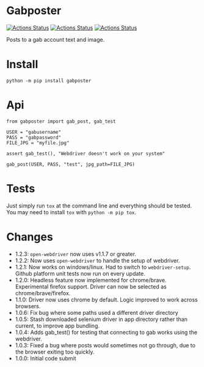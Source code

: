 # Gabposter

[![Actions Status](https://github.com/zackees/gabposter/workflows/MacOS_Tests/badge.svg)](https://github.com/zackees/gabposter/actions/workflows/test_macos.yml)
[![Actions Status](https://github.com/zackees/gabposter/workflows/Win_Tests/badge.svg)](https://github.com/zackees/gabposter/actions/workflows/test_win.yml)
[![Actions Status](https://github.com/zackees/gabposter/workflows/Ubuntu_Tests/badge.svg)](https://github.com/zackees/gabposter/actions/workflows/test_ubuntu.yml)

Posts to a gab account text and image.

# Install

`python -m pip install gabposter`

# Api

```
from gabposter import gab_post, gab_test

USER = "gabusername"
PASS = "gabpassword"
FILE_JPG = "myfile.jpg"

assert gab_test(), "Webdriver doesn't work on your system"

gab_post(USER, PASS, "test", jpg_path=FILE_JPG)
```

# Tests

Just simply run `tox` at the command line and everything should be tested. You may need to install `tox` with `python -m pip tox`.

# Changes
  * 1.2.3: `open-webdriver` now uses v1.1.7 or greater.
  * 1.2.2: Now uses `open-webdriver` to handle the setup of webdriver.
  * 1.2.1: Now works on windows/linux. Had to switch to `webdriver-setup`. Github platform unit tests now run on every update.
  * 1.2.0: Headless feature now implemented for chrome/brave. Experimental firefox support. Driver can now be selected as chrome/brave/firefox.
  * 1.1.0: Driver now uses chrome by default. Logic improved to work across browsers.
  * 1.0.6: Fix bug where some paths used a different driver directory
  * 1.0.5: Stash downloaded selenium driver in app directory rather than current, to improve app bundling.
  * 1.0.4: Adds gab_test() for testing that connecting to gab works using the webdriver.
  * 1.0.3: Fixed a bug where posts would sometimes not go through, due to the browser exiting too quickly.
  * 1.0.0: Initial code submit

